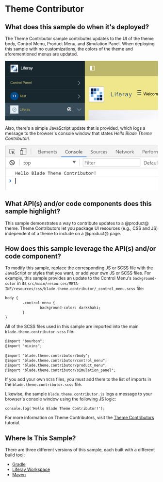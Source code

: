 # Theme Contributor [](id=theme-contributor)

## What does this sample do when it's deployed? [](id=what-does-this-sample-do-when-its-deployed)

The Theme Contributor sample contributes updates to the UI of the theme
body, Control Menu, Product Menu, and Simulation Panel. When deploying this
sample with no customizations, the colors of the theme and aforementioned menus
are updated.

![Figure 1: Your @product@ pages and menu fonts now have a yellow tint.](../../../images/theme-contributor-yellow.png)

Also, there's a simple JavaScript update that is provided, which logs a message
to the browser's console window that states *Hello Blade Theme Contributor!*.

![Figure 2: The message is printed to your browser's console window using JavaScript.](../../../images/theme-contributor-console-output.png)

## What API(s) and/or code components does this sample highlight? [](id=what-apis-and-or-code-components-does-this-sample-highlight)

This sample demonstrates a way to contribute updates to a @product@ theme. Theme
Contributors let you package UI resources (e.g., CSS and JS) independent of a
theme to include on a @product@ page.

## How does this sample leverage the API(s) and/or code component? [](id=how-does-this-sample-leverage-the-apis-and-or-code-component)

To modify this sample, replace the corresponding JS or SCSS file with the
JavaScript or styles that you want, or add your own JS or SCSS files. For
example, this sample provides an update to the Control Menu's `background-color`
in its
`src/main/resources/META-INF/resources/css/blade.theme.contributor/_control_menu.scss`
file:

    body {
            .control-menu {
                    background-color: darkkhaki;
            }
    }

All of the SCSS files used in this sample are imported into the main
`blade.theme.contributor.scss` file:

    @import "bourbon";
    @import "mixins";

    @import "blade.theme.contributor/body";
    @import "blade.theme.contributor/control_menu";
    @import "blade.theme.contributor/product_menu";
    @import "blade.theme.contributor/simulation_panel";

If you add your own `SCSS` files, you must add them to the list of imports in 
the `blade.theme.contributor.scss` file.

Likewise, the sample `blade.theme.contributor.js` logs a message to your
browser's console window using the following JS logic:

    console.log('Hello Blade Theme Contributor!');

For more information on Theme Contributors, visit the
[Theme Contributors](/develop/tutorials/-/knowledge_base/7-0/theme-contributors)
tutorial.

## Where Is This Sample? [](id=where-is-this-sample)

There are three different versions of this sample, each built with a different
build tool:

- [Gradle](https://github.com/liferay/liferay-blade-samples/tree/7.1/gradle/themes/theme-contributor)
- [Liferay Workspace](https://github.com/liferay/liferay-blade-samples/tree/7.1/liferay-workspace/themes/theme-contributor)
- [Maven](https://github.com/liferay/liferay-blade-samples/tree/7.1/maven/themes/theme-contributor)

